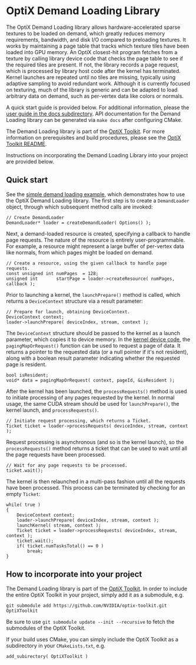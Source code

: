 # OptiX Demand Loading Library

The OptiX Demand Loading library allows hardware-accelerated sparse textures to be loaded on demand,
which greatly reduces memory requirements, bandwidth, and disk I/O compared to preloading
textures. It works by maintaining a page table that tracks which texture tiles have been loaded into
GPU memory. An OptiX closest-hit program fetches from a texture by calling library device code that
checks the page table to see if the required tiles are present. If not, the library records a page
request, which is processed by library host code after the kernel has terminated. Kernel launches
are repeated until no tiles are missing, typically using adaptive sampling to avoid redundant
work. Although it is currently focused on texturing, much of the library is generic and can be
adapted to load arbitrary data on demand, such as per-vertex data like colors or normals.

A quick start guide is provided below.  For additional information, please the
[user guide in the docs subdirectory](https://github.com/NVIDIA/otk-demand-loading/docs/README.md).
API documentation for the Demand Loading library can be generated via `make docs` after configuring
CMake.

The Demand Loading library is part of the [OptiX Toolkit](https://github.com/NVIDIA/optix-toolkit).
For more information on prerequisites and build procedures, please see the 
[OptiX Toolkit README](https://github.com/NVIDIA/optix-toolkit/blob/master/README.md).

Instructions on incorporating the Demand Loading Library into your project are provided below.

## Quick start

See the [simple demand loading example](../examples/DemandLoading/Simple/simple.cpp), which demonstrates 
how to use the OptiX Demand Loading library.  The first step is to create a `DemandLoader` object,
through which subsequent method calls are invoked:
```
// Create DemandLoader
DemandLoader* loader = createDemandLoader( Options() );
```
Next, a demand-loaded resource is created, specifying a callback to handle page requests.  The
nature of the resource is entirely user-programmable.  For example, a resource might represent a
large buffer of per-vertex data like normals, from which pages might be loaded on demand.
```
// Create a resource, using the given callback to handle page requests.
const unsigned int numPages  = 128;
unsigned int       startPage = loader->createResource( numPages, callback );
```
Prior to launching a kernel, the `launchPrepare()` method is called, which returns a `DeviceContext` structure via a result parameter:
```
// Prepare for launch, obtaining DeviceContext.
DeviceContext context;
loader->launchPrepare( deviceIndex, stream, context );
```
The `DeviceContext` structure should be passed to the kernel as a launch parameter, which copies it
to device memory.  In the [kernel device code](../examples/optixDemandLoadSimple/PageRequester.cu), the
`pagingMapOrRequest()` function can be used to request a page of data.  It returns a pointer to the
requested data (or a null pointer if it's not resident), along with a boolean result parameter
indicating whether the requested page is resident.
```
bool isResident;
void* data = pagingMapOrRequest( context, pageId, &isResident );
```
After the kernel has been launched, the `processRequests()` method is used to initiate processing of any pages requested by the
kernel.  In normal usage, the same CUDA stream should be used for `launchPrepare()`, the kernel launch, and `processRequests()`.
```
// Initiate request processing, which returns a Ticket.
Ticket ticket = loader->processRequests( deviceIndex, stream, context );
```
Request processing is asynchronous (and so is the kernel launch), so the `processRequests()` method returns a ticket
that can be used to wait until all the page requests have been processed.
```
// Wait for any page requests to be processed.
ticket.wait();
```
The kernel is then relaunched in a multi-pass fashion until all the requests have been processed.  This process can be terminated by
checking for an empty `Ticket`:
```
while( true )
{
    DeviceContext context;
    loader->launchPrepare( deviceIndex, stream, context );
    launchKernel( stream, context );
    Ticket ticket = loader->processRequests( deviceIndex, stream, context );
    ticket.wait();
    if( ticket.numTasksTotal() == 0 )
        break;
}
```
## How to incorporate into your project

The Demand Loading library is part of the [OptiX Toolkit](https://github.com/NVIDIA/optix-toolkit).
In order to include the entire OptiX Toolkit in your project, simply add it as a submodule, e.g.
```
git submodule add https://github.com/NVIDIA/optix-toolkit.git OptiXToolkit
```
Be sure to use `git submodule update --init --recursive` to fetch the submodules of the OptiX Toolkit.

If your build uses CMake, you can simply include the OptiX Toolkit as a subdirectory in your
`CMakeLists.txt`, e.g.
```
add_subirectory( OptiXToolkit )
```
